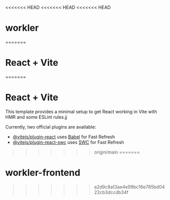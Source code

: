 <<<<<<< HEAD
<<<<<<< HEAD
<<<<<<< HEAD
# workler
=======
# React + Vite


=======
# React + Vite

This template provides a minimal setup to get React working in Vite with HMR and some ESLint rules.jj

Currently, two official plugins are available:

- [@vitejs/plugin-react](https://github.com/vitejs/vite-plugin-react/blob/main/packages/plugin-react/README.md) uses [Babel](https://babeljs.io/) for Fast Refresh
- [@vitejs/plugin-react-swc](https://github.com/vitejs/vite-plugin-react-swc) uses [SWC](https://swc.rs/) for Fast Refresh
>>>>>>> origin/main
=======
# workler-frontend
>>>>>>> a2d9c8a13ae4e99bc16e785bd0422cb3dccdb34f
